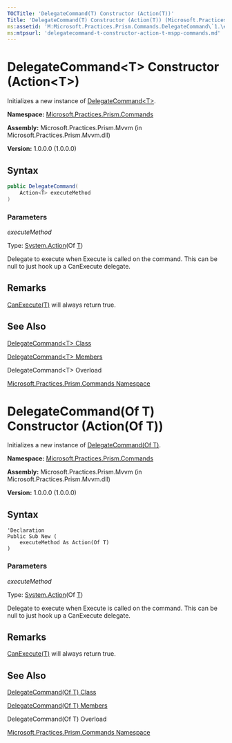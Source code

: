 ```yaml
---
TOCTitle: 'DelegateCommand(T) Constructor (Action(T))'
Title: 'DelegateCommand(T) Constructor (Action(T)) (Microsoft.Practices.Prism.Commands)'
ms:assetid: 'M:Microsoft.Practices.Prism.Commands.DelegateCommand\`1.\#ctor(System.Action{\`0})'
ms:mtpsurl: 'delegatecommand-t-constructor-action-t-mspp-commands.md'
---
```


# DelegateCommand&lt;T&gt; Constructor (Action&lt;T&gt;)

Initializes a new instance of [DelegateCommand&lt;T&gt;](/patterns-practices/reference/delegatecommand-t-class-mspp-commands).

**Namespace:** [Microsoft.Practices.Prism.Commands](/patterns-practices/reference/mspp-commands-namespace)

**Assembly:** Microsoft.Practices.Prism.Mvvm (in Microsoft.Practices.Prism.Mvvm.dll) 

**Version:** 1.0.0.0 (1.0.0.0)

## Syntax
```C#
public DelegateCommand(
	Action<T> executeMethod
)

```
### Parameters

*executeMethod* 

Type: [System.Action](http://msdn.microsoft.com/en-us/library/018hxwa8)(Of [T](/patterns-practices/reference/delegatecommand-t-class-mspp-commands))

Delegate to execute when Execute is called on the command. This can be null to just hook up a CanExecute delegate.

## Remarks
[CanExecute(T)](/patterns-practices/reference/delegatecommand-t-canexecute-method-t-mspp-commands) will always return true.

## See Also
[DelegateCommand&lt;T&gt; Class](/patterns-practices/reference/delegatecommand-t-class-mspp-commands)

[DelegateCommand&lt;T&gt; Members](/patterns-practices/reference/delegatecommand-t-members-mspp-commands)

DelegateCommand&lt;T&gt; Overload

[Microsoft.Practices.Prism.Commands Namespace](/patterns-practices/reference/mspp-commands-namespace)

# DelegateCommand(Of T) Constructor (Action(Of T))

Initializes a new instance of [DelegateCommand(Of T)](/patterns-practices/reference/delegatecommand-t-class-mspp-commands).

**Namespace:** [Microsoft.Practices.Prism.Commands](/patterns-practices/reference/mspp-commands-namespace)

**Assembly:** Microsoft.Practices.Prism.Mvvm (in Microsoft.Practices.Prism.Mvvm.dll) 

**Version:** 1.0.0.0 (1.0.0.0)

## Syntax
```VB
'Declaration
Public Sub New ( 
	executeMethod As Action(Of T)
)
```

### Parameters

*executeMethod* 

Type: [System.Action](http://msdn.microsoft.com/en-us/library/018hxwa8)(Of [T](/patterns-practices/reference/delegatecommand-t-class-mspp-commands))

Delegate to execute when Execute is called on the command. This can be null to just hook up a CanExecute delegate.

## Remarks
[CanExecute(T)](/patterns-practices/reference/delegatecommand-t-canexecute-method-t-mspp-commands) will always return true.

## See Also
[DelegateCommand(Of T) Class](/patterns-practices/reference/delegatecommand-t-class-mspp-commands)

[DelegateCommand(Of T) Members](/patterns-practices/reference/delegatecommand-t-members-mspp-commands)

DelegateCommand(Of T) Overload

[Microsoft.Practices.Prism.Commands Namespace](/patterns-practices/reference/mspp-commands-namespace)

